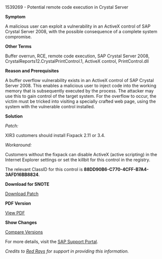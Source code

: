 1539269 - Potential remote code execution in Crystal Server

**Symptom**

A malicious user can exploit a vulnerability in an ActiveX control of SAP Crystal Server 2008, with the possible consequence of a complete system compromise.

**Other Terms**

Buffer overrun, RCE, remote code execution, SAP Crystal Server 2008, CrystalReports12.CrystalPrintControl.1, ActiveX control, PrintControl.dll

**Reason and Prerequisites**

A buffer overflow vulnerability exists in an ActiveX control of SAP Crystal Server 2008. This enables a malicious user to inject code into the working memory that is subsequently executed by the process. The attacker may use this to gain control of the target system. For the overflow to occur, the victim must be tricked into visiting a specially crafted web page, using the system with the vulnerable control installed.

**Solution**

*Patch:*

XIR3 customers should install Fixpack 2.11 or 3.4.

*Workaround:*

Customers without the fixpack can disable ActiveX (active scripting) in the Internet Explorer settings or set the killbit for this control in the registry.

The relevant ClassID for this control is **88DD90B6-C770-4CFF-B7A4-3AFD16BB8824**.

**Download for SNOTE**

[Download Patch](https://notesdownloads.sap.com/note/0040000017148592017)

**PDF Version**

[View PDF](https://userapps.support.sap.com/sap/support/sfm/notes/print/0001539269?language=en-US&token=0A3CF995E435E6FD8CED286CA8E5B3E9)

**Show Changes**

[Compare Versions](https://me.sap.com/notesLatestChanges/0001539269/E/diff)

For more details, visit the [SAP Support Portal](https://me.sap.com/).

*Credits to [Red Rays](https://redrays.io) for support in providing this information.*